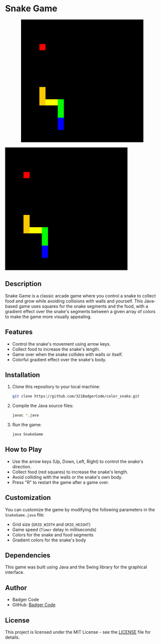 # Snake Game

<p align="center">
	<img alt="Snake Gameplay" src="./ex.png"/>
</p>

[![Video Example](./ex.png)](https://github.com/321BadgerCode/color_snake/assets/83559316/adeff446-7327-4ebc-a691-5fa00217b68f)

## Description

Snake Game is a classic arcade game where you control a snake to collect food and grow while avoiding collisions with walls and yourself. This Java-based game uses squares for the snake segments and the food, with a gradient effect over the snake's segments between a given array of colors to make the game more visually appealing.

## Features

- Control the snake's movement using arrow keys.
- Collect food to increase the snake's length.
- Game over when the snake collides with walls or itself.
- Colorful gradient effect over the snake's body.

## Installation

1. Clone this repository to your local machine:

	```bash
	git clone https://github.com/321BadgerCode/color_snake.git
	```

2. Compile the Java source files:

	```bash
	javac *.java
	```

3. Run the game:

	```bash
	java SnakeGame
	```

## How to Play

- Use the arrow keys (Up, Down, Left, Right) to control the snake's direction.
- Collect food (red squares) to increase the snake's length.
- Avoid colliding with the walls or the snake's own body.
- Press "R" to restart the game after a game over.

## Customization

You can customize the game by modifying the following parameters in the `SnakeGame.java` file:

- Grid size (`GRID_WIDTH` and `GRID_HEIGHT`)
- Game speed (`Timer` delay in milliseconds)
- Colors for the snake and food segments
- Gradient colors for the snake's body

## Dependencies

This game was built using Java and the Swing library for the graphical interface.

## Author

- Badger Code
- GitHub: [Badger Code](https://github.com/321BadgerCode)

## License

This project is licensed under the MIT License - see the [LICENSE](LICENSE) file for details.
